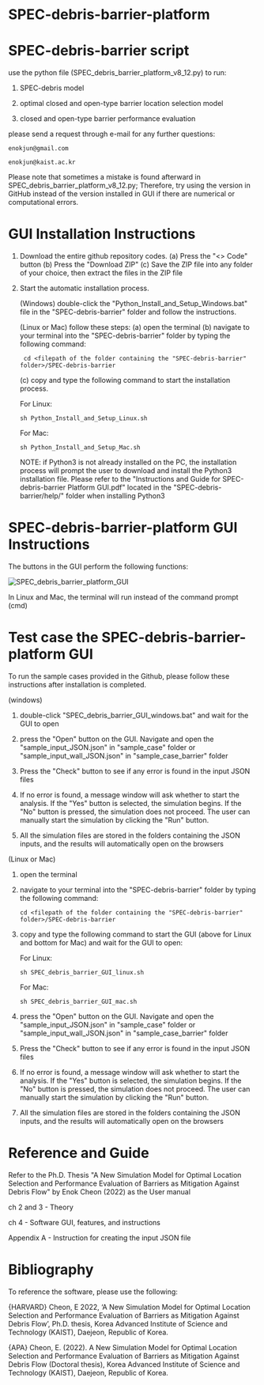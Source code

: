 # SPEC-debris-barrier-platform

# SPEC-debris-barrier script

use the python file (SPEC_debris_barrier_platform_v8_12.py) to run:

1) SPEC-debris model
	
2) optimal closed and open-type barrier location selection model 
		
3) closed and open-type barrier performance evaluation

please send a request through e-mail for any further questions:
	
	enokjun@gmail.com
	
	enokjun@kaist.ac.kr

Please note that sometimes a mistake is found afterward in SPEC_debris_barrier_platform_v8_12.py;
Therefore, try using the version in GitHub instead of the version installed in GUI if there are numerical or computational errors.

# GUI Installation Instructions

1) Download the entire github repository codes.
   	(a) Press the "<> Code" button
   	(b) Press the "Download ZIP"
	(c) Save the ZIP file into any folder of your choice, then extract the files in the ZIP file

2) Start the automatic installation process.
   
   (Windows) double-click the "Python_Install_and_Setup_Windows.bat" file in the "SPEC-debris-barrier" folder and follow the instructions.

   (Linux or Mac) follow these steps:
   	(a) open the terminal
   	(b) navigate to your terminal into the "SPEC-debris-barrier" folder by typing the following command:
   
   		cd <filepath of the folder containing the "SPEC-debris-barrier" folder>/SPEC-debris-barrier

   	(c) copy and type the following command to start the installation process.

   	For Linux:
	```
	sh Python_Install_and_Setup_Linux.sh
	```

	For Mac: 

	```
	sh Python_Install_and_Setup_Mac.sh
	```

   NOTE: if Python3 is not already installed on the PC, the installation process will prompt the user to download and install the Python3 installation file. Please refer to the "Instructions and Guide for SPEC-debris-barrier Platform GUI.pdf" located in the "SPEC-debris-barrier/help/" folder when installing Python3

# SPEC-debris-barrier-platform GUI Instructions

The buttons in the GUI perform the following functions:

![SPEC_debris_barrier_platform_GUI](https://github.com/enokjun/SPEC-debris-barrier-platform/assets/11845689/93f19f12-ef8d-4ccb-956e-3321979b15f5)

In Linux and Mac, the terminal will run instead of the command prompt (cmd)

# Test case the SPEC-debris-barrier-platform GUI

To run the sample cases provided in the Github, please follow these instructions after installation is completed.

(windows)
1) double-click "SPEC_debris_barrier_GUI_windows.bat" and wait for the GUI to open

2) press the "Open" button on the GUI. Navigate and open the "sample_input_JSON.json" in "sample_case" folder or "sample_input_wall_JSON.json" in "sample_case_barrier" folder

3) Press the "Check" button to see if any error is found in the input JSON files

4) If no error is found, a message window will ask whether to start the analysis. If the "Yes" button is selected, the simulation begins.
   If the "No" button is pressed, the simulation does not proceed. The user can manually start the simulation by clicking the "Run" button.
   
5) All the simulation files are stored in the folders containing the JSON inputs, and the results will automatically open on the browsers

(Linux or Mac)
1) open the terminal

2) navigate to your terminal into the "SPEC-debris-barrier" folder by typing the following command:
   ```
   cd <filepath of the folder containing the "SPEC-debris-barrier" folder>/SPEC-debris-barrier
   ```
   
3) copy and type the following command to start the GUI (above for Linux and bottom for Mac) and wait for the GUI to open:

    For Linux:
    ```
    sh SPEC_debris_barrier_GUI_linux.sh
    ```

    For Mac: 
    ```
    sh SPEC_debris_barrier_GUI_mac.sh
    ```

5) press the "Open" button on the GUI. Navigate and open the "sample_input_JSON.json" in "sample_case" folder or "sample_input_wall_JSON.json" in "sample_case_barrier" folder

6) Press the "Check" button to see if any error is found in the input JSON files

7) If no error is found, a message window will ask whether to start the analysis. If the "Yes" button is selected, the simulation begins.
   If the "No" button is pressed, the simulation does not proceed. The user can manually start the simulation by clicking the "Run" button.
   
8) All the simulation files are stored in the folders containing the JSON inputs, and the results will automatically open on the browsers

# Reference and Guide

Refer to the Ph.D. Thesis "A New Simulation Model for Optimal Location Selection and Performance Evaluation of Barriers as Mitigation Against Debris Flow" by Enok Cheon (2022) as the User manual

ch 2 and 3 - Theory 

ch 4 - Software GUI, features, and instructions

Appendix A - Instruction for creating the input JSON file

# Bibliography

To reference the software, please use the following:

{HARVARD}
Cheon, E 2022, ‘A New Simulation Model for Optimal Location Selection and Performance Evaluation of Barriers as Mitigation Against Debris Flow’, Ph.D. thesis, Korea Advanced Institute of Science and Technology (KAIST), Daejeon, Republic of Korea.

{APA}
Cheon, E. (2022). A New Simulation Model for Optimal Location Selection and Performance Evaluation of Barriers as Mitigation Against Debris Flow (Doctoral thesis), Korea Advanced Institute of Science and Technology (KAIST), Daejeon, Republic of Korea.


